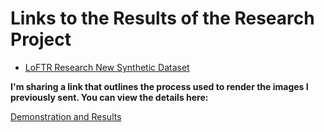 # Links to the Results of the Research Project

- [LoFTR Research New Synthetic Dataset](https://drive.google.com/drive/folders/1rlDjZcX16P0Fi0ega-zRMmZXwUU70RB4?usp=sharing)


**I'm sharing a link that outlines the process used to render the images I previously sent. You can view the details here:**

[Demonstration and Results](https://drive.google.com/file/d/1lociK6C9zccVaEAjyG8-t5YcClqKL8XB/view?usp=sharing)